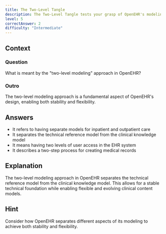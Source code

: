 ```yaml
---
title: The Two-Level Tangle
description: The Two-Level Tangle tests your grasp of OpenEHR's modeling approach!
level: 5
correctAnswer: 2
difficulty: "Intermediate"
---
```


## Context

### Question

What is meant by the "two-level modeling" approach in OpenEHR?

### Outro

The two-level modeling approach is a fundamental aspect of OpenEHR's design, enabling both stability and flexibility.

## Answers

* It refers to having separate models for inpatient and outpatient care
* It separates the technical reference model from the clinical knowledge model
* It means having two levels of user access in the EHR system
* It describes a two-step process for creating medical records

## Explanation

The two-level modeling approach in OpenEHR separates the technical reference model from the clinical knowledge model. This allows for a stable technical foundation while enabling flexible and evolving clinical content models.

## Hint

Consider how OpenEHR separates different aspects of its modeling to achieve both stability and flexibility.
